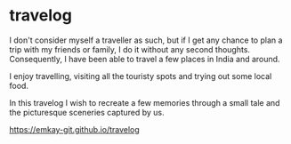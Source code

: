 # travelog

I don't consider myself a traveller as such, but if I get any chance to plan a trip with my friends or family, I do it without any second thoughts. Consequently, I have been able to travel a few places in India and around.

I enjoy travelling, visiting all the touristy spots and trying out some local food.

In this travelog I wish to recreate a few memories through a small tale and the picturesque sceneries captured by us.

https://emkay-git.github.io/travelog
 
